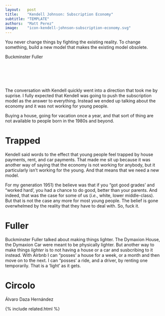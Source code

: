 ```yaml
---
layout:   post
title:    "Kendell Johnson: Subscription Economy"
subtitle: "TEMPLATE"
authors:  "Matt Perez"
image:    "icon-kendell-johnson-subscription-economy.svg"
---
```


<div style="display:none;">
 <p>The conversation with Kendell quickly went into a direction that took me by suprise..</p>
</div>

<div>
 <p class='_citation'>You never change things by fighting the existing reality. To change something, build a new model that makes the existing model obsolete.</p>
 <p class='_signature'>Buckminster Fuller</p>
</div>

<h1>&nbsp;</h1>
 <p>The conversation with Kendell quickly went into a direction that took me by suprise. I fully expected that Kendell was going to push the subscription model as the answer to everything. Instead we ended up talking about the economy and it was not working for young people.</p>
 <p>Buying a house, going for vacation once a year, and that sort of thing are not available to people born in the 1980s and beyond.</p>

<h1>Trapped</h1>
 <p>Kendell said words to the effect that young people feel trapped by house payments, rent, and car payments. That made me sit up because it was another way of saying that the economy is not working for anybody, but it particularly isn&rsquo;t working for the young. And that means that we need a new model.</p>
 <p>For my generation 1951) the believe was that if you &ldquo;got good grades&rsquo; and &ldquo;worked hard&rsquo;, you had a chance to do good, better than your parents. And indeed, that was the case for some of us (<em>i.e.</em>, white, lower middle-class). But that is not the case any more for most young people. The belief is gone overwhelmed by the reality that they have to deal with. So, fuck it.</p>

<h1>Fuller</h1>
 <p>Buckminster Fuller talked about making things lighter. The Dymaxion House, the Dymaxion Car were meant to be physically lighter. But another way to make things <em>lighter</em> is to not having a house or a car and susbcribing to it instead. With Airbnb I can &ldquo;posses&rsquo; a house for a week, or a month and then move on to the next. I can &ldquo;posses&rsquo; a ride, and a driver, by renting one temporarily. That is a &lsquo;light&rsquo; as it gets.</p>

<h1>Circolo</h1>
 Álvaro Daza Hernández


{% include related.html %}